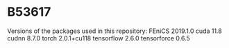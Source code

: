 # B53617
Versions of the packages used in this repository:
FEniCS 2019.1.0 
cuda 11.8    cudnn 8.7.0    torch 2.0.1+cu118
tensorflow 2.6.0    tensorforce 0.6.5
